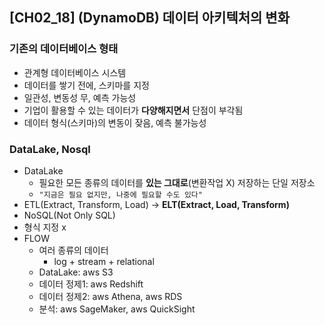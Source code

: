 ## [CH02_18] (DynamoDB) 데이터 아키텍처의 변화

### 기존의 데이터베이스 형태
- 관계형 데이터베이스 시스템
- 데이터를 쌓기 전에, 스키마를 지정
- 일관성, 변동성 무, 예측 가능성
- 기업이 활용할 수 있는 데이터가 **다양해지면서** 단점이 부각됨
- 데이터 형식(스키마)의 변동이 잦음, 예측 불가능성

### DataLake, Nosql
- DataLake
  - 필요한 모든 종류의 데이터를 **있는 그대로**(변환작업 X) 저장하는 단일 저장소
  - `"지금은 필요 없지만, 나중에 필요할 수도 있다"`
- ETL(Extract, Transform, Load) -> **ELT(Extract, Load, Transform)**
- NoSQL(Not Only SQL)
- 형식 지정 x
- FLOW
  - 여러 종류의 데이터
    - log + stream + relational
  - DataLake: aws S3
  - 데이터 정제1: aws Redshift
  - 데이터 정제2: aws Athena, aws RDS
  - 분석: aws SageMaker, aws QuickSight
